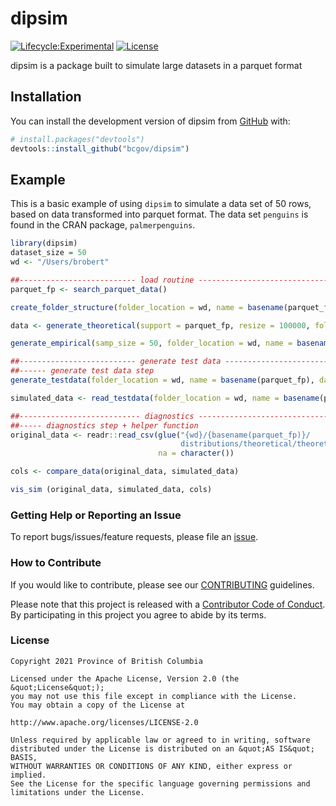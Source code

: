 
<!-- README.md is generated from README.Rmd. Please edit that file -->

# dipsim

<!-- badges: start -->
[![Lifecycle:Experimental](https://img.shields.io/badge/Lifecycle-Experimental-339999)](https://github.com/bcgov/repomountie/blob/master/doc/lifecycle-badges.md)
[![License](https://img.shields.io/badge/License-Apache%202.0-blue.svg)](https://opensource.org/licenses/Apache-2.0)
<!-- badges: end -->

dipsim is a package built to simulate large datasets in a parquet format


## Installation

You can install the development version of dipsim from
[GitHub](https://github.com/) with:

``` r
# install.packages("devtools")
devtools::install_github("bcgov/dipsim")
```

## Example

This is a basic example of using `dipsim` to simulate a data set of 50
rows, based on data transformed into parquet format. The data set
`penguins` is found in the CRAN package, `palmerpenguins`.

``` r
library(dipsim)
dataset_size = 50 
wd <- "/Users/brobert"
```

``` r
##-------------------------- load routine -------------------------------
parquet_fp <- search_parquet_data()

create_folder_structure(folder_location = wd, name = basename(parquet_fp))

data <- generate_theoretical(support = parquet_fp, resize = 100000, folder_location = wd)

generate_empirical(samp_size = 50, folder_location = wd, name = basename(parquet_fp))
```

``` r
##-------------------------- generate test data -------------------------
##------ generate test data step
generate_testdata(folder_location = wd, name = basename(parquet_fp), dataset_size = dataset_size)

simulated_data <- read_testdata(folder_location = wd, name = basename(parquet_fp))
```

``` r
##--------------------------- diagnostics --------------------------------
##----- diagnostics step + helper function
original_data <- readr::read_csv(glue("{wd}/{basename(parquet_fp)}/
                                      distributions/theoretical/theoretical.csv"),
                                 na = character())

cols <- compare_data(original_data, simulated_data)

vis_sim (original_data, simulated_data, cols) 
```


### Getting Help or Reporting an Issue

To report bugs/issues/feature requests, please file an [issue](https://github.com/bcgov/climate-service-use-results/issues/).

### How to Contribute

If you would like to contribute, please see our [CONTRIBUTING](CONTRIBUTING.md) guidelines.

Please note that this project is released with a [Contributor Code of Conduct](CODE_OF_CONDUCT.md). By participating in this project you agree to abide by its terms.

### License

```
Copyright 2021 Province of British Columbia

Licensed under the Apache License, Version 2.0 (the &quot;License&quot;);
you may not use this file except in compliance with the License.
You may obtain a copy of the License at

http://www.apache.org/licenses/LICENSE-2.0

Unless required by applicable law or agreed to in writing, software distributed under the License is distributed on an &quot;AS IS&quot; BASIS,
WITHOUT WARRANTIES OR CONDITIONS OF ANY KIND, either express or implied.
See the License for the specific language governing permissions and limitations under the License.
```

